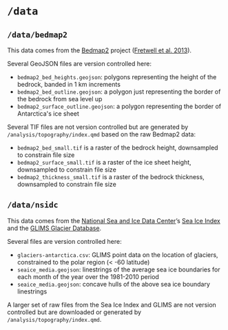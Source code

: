 # `/data`

## `/data/bedmap2`

This data comes from the [Bedmap2](https://tc.copernicus.org/articles/7/375/2013/tc-7-375-2013.html) project ([Fretwell et al. 2013](https://doi.org/10.5194/tc-7-375-2013)).

Several GeoJSON files are version controlled here:

- `bedmap2_bed_heights.geojson`: polygons representing the height of the bedrock, banded in 1 km increments
- `bedmap2_bed_outline.geojson`: a polygon just representing the border of the bedrock from sea level up
- `bedmap2_surface_outline.geojson`: a polygon representing the border of Antarctica's ice sheet

Several TIF files are not version controlled but are generated by `/analysis/topography/index.qmd` based on the raw Bedmap2 data:

- `bedmap2_bed_small.tif` is a raster of the bedrock height, downsampled to constrain file size
- `bedmap2_surface_small.tif` is a raster of the ice sheet height, downsampled to constrain file size
- `bedmap2_thickness_small.tif` is a raster of the bedrock thickness, downsampled to constrain file size

## `/data/nsidc`

This data comes from the [National Sea and Ice Data Center](https://nsidc.org)’s [Sea Ice Index](https://nsidc.org/data/g02135/versions/3) and the [GLIMS Glacier Database](https://nsidc.org/data/nsidc-0272/versions/1).

Several files are version controlled here:

- `glaciers-antarctica.csv`: GLIMS point data on the location of glaciers, constrained to the polar region (< -60 latitude)
- `seaice_media.geojson`: linestrings of the average sea ice boundaries for each month of the year over the 1981-2010 period
- `seaice_media.geojson`: concave hulls of the above sea ice boundary linestrings

A larger set of raw files from the Sea Ice Index and GLIMS are not version controlled but are downloaded or generated by `/analysis/topography/index.qmd`.
